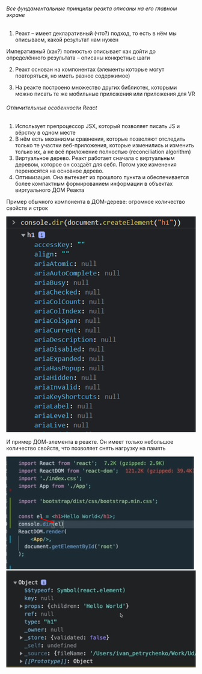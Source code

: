 
###### Все фундаментальные принципы реакта описаны на его главном экране

1) Реакт – имеет декларативный (что?) подход, то есть в нём мы описываем, какой результат нам нужен

Императивный (как?) полностью описывает как дойти до определённого результата – описаны конкретные шаги

2) Реакт основан на компонентах (элементы которые могут повторяться, но иметь разное содержимое)

3) На реакте построено множество других библиотек, которыми можно писать те же мобильные приложения или приложения для VR

###### Отличительные особенности React

1) Использует препроцессор JSX, который позволяет писать JS и вёрстку в одном месте
2) В нём есть механизмы сравнения, которые позволяют отследить только те участки веб-приложения, которые изменились и изменить только их, а не всё приложение полностью (reconciliation algorithm)
3) Виртуальное дерево. Реакт работает сначала с виртуальным деревом, которое он создаёт для себя. Потом уже изменения переносятся на основное дерево.
4) Оптимизация. Она вытекает из прошлого пункта и обеспечивается более компактным формированием информации в объектах виртуального ДОМ Реакта

Пример обычного компонента в ДОМ-дереве: огромное количество свойств и строк

![](_png/71b2f179e34acbef98e097ec9901f733.png)

И пример ДОМ-элемента в реакте. Он имеет только небольшое количество свойств, что позволяет снять нагрузку на память

![](_png/85f936733b4cea7a26ac676b422f0a47.png)
![](_png/9839c7a7d499f26916b49c88bb19d8ed.png)